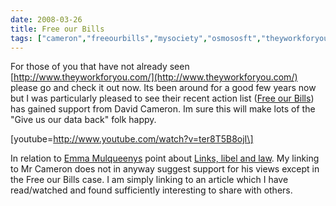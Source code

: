 ```yaml
---
date: 2008-03-26
title: Free our Bills
tags: ["cameron","freeourbills","mysociety","osmososft","theyworkforyou","post"]
---
```

For those of you that have not already seen [http://www.theyworkforyou.com/](http://www.theyworkforyou.com/) please go and check it out now. Its been around for a good few years now but I was particularly pleased to see their recent action list ([Free our Bills](http://www.theyworkforyou.com/freeourbills/)) has gained support from David Cameron. Im sure this will make lots of the "Give us our data back" folk happy.  
  
\[youtube=http://www.youtube.com/watch?v=ter8T5B8ojI\]  

In relation to [Emma Mulqueenys](http://mulqueeny.wordpress.com/) point about [Links, libel and law](http://mulqueeny.wordpress.com/2008/03/19/links-libel-and-law/). My linking to Mr Cameron does not in anyway suggest support for his views except in the Free our Bills case. I am simply linking to an article which I have read/watched and found sufficiently interesting to share with others.

        